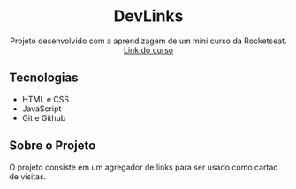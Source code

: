 <h1 align="center"> DevLinks </h1>

<p align="center">
  Projeto desenvolvido com a aprendizagem de um mini curso da Rocketseat.  
  <a href="https://app.rocketseat.com.br/devlinks">Link do curso</a>
</p>

## Tecnologias

- HTML e CSS
- JavaScript
- Git e Github

## Sobre o Projeto

O projeto consiste em um agregador de links para ser usado como cartao de visitas.